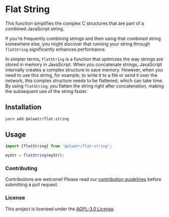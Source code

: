 # Flat String

This function simplifies the complex C structures that are part of a combined JavaScript string.

If you're frequently combining strings and then using that combined string somewhere else, you might discover that running your string through `flatString` significantly enhances performance.

In simpler terms, `flatString` is a function that optimizes the way strings are stored in memory in JavaScript. When you concatenate strings, JavaScript internally creates a complex structure to save memory. However, when you need to use this string, for example, to write it to a file or send it over the network, this complex structure needs to be flattened, which can take time. By using `flatString`, you flatten the string right after concatenation, making the subsequent use of the string faster.

## Installation

```bash
yarn add @alwatr/flat-string
```

## Usage

```typescript
import {flatString} from '@alwatr/flat-string';

myStr = flatString(myStr);
```

### Contributing

Contributions are welcome! Please read our [contribution guidelines](https://github.com/Alwatr/.github/blob/next/CONTRIBUTING.md) before submitting a pull request.

### License

This project is licensed under the [AGPL-3.0 License](LICENSE).
